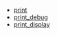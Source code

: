 - [print](print/README.md)
- [print_debug](print_debug/README.md)
- [print_display](print_display/README.md)